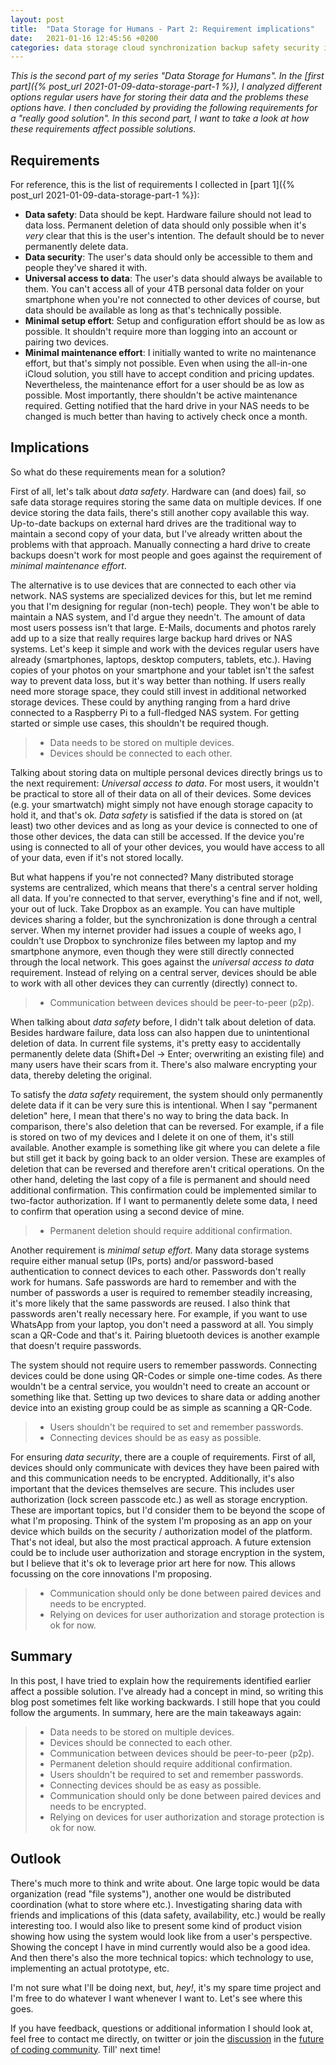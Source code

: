 ```yaml
---
layout: post
title:  "Data Storage for Humans - Part 2: Requirement implications"
date:   2021-01-16 12:45:56 +0200
categories: data storage cloud synchronization backup safety security idea 
---
```


*This is the second part of my series "Data Storage for Humans". In the [first part]({% post_url 2021-01-09-data-storage-part-1 %}), I analyzed different options regular users have for storing their data and the problems these options have. I then concluded by providing the following requirements for a "really good solution". In this second part, I want to take a look at how these requirements affect possible solutions.*

## Requirements

For reference, this is the list of requirements I collected in [part 1]({% post_url 2021-01-09-data-storage-part-1 %}):

- **Data safety**: Data should be kept. Hardware failure should not lead to data loss. Permanent deletion of data should only possible when it's *very* clear that this is the user's intention. The default should be to never permanently delete data.
- **Data security**: The user's data should only be accessible to them and people they've shared it with. 
- **Universal access to data**: The user's data should always be available to them. You can't access all of your 4TB personal data folder on your smartphone when you're not connected to other devices of course, but data should be available as long as that's technically possible.
- **Minimal setup effort**: Setup and configuration effort should be as low as possible. It shouldn't require more than logging into an account or pairing two devices.
- **Minimal maintenance effort**: I initially wanted to write no maintenance effort, but that's simply not possible. Even when using the all-in-one iCloud solution, you still have to accept condition and pricing updates. Nevertheless, the maintenance effort for a user should be as low as possible. Most importantly, there shouldn't be active maintenance required. Getting notified that the hard drive in your NAS needs to be changed is much better than having to actively check once a month.

## Implications

So what do these requirements mean for a solution?

First of all, let's talk about *data safety*. Hardware can (and does) fail, so safe data storage requires storing the same data on multiple devices. If one device storing the data fails, there's still another copy available this way. Up-to-date backups on external hard drives are the traditional way to maintain a second copy of your data, but I've already written about the problems with that approach. Manually connecting a hard drive to create backups doesn't work for most people and goes against the requirement of *minimal maintenance effort*. 

The alternative is to use devices that are connected to each other via network. NAS systems are specialized devices for this, but let me remind you that I'm designing for regular (non-tech) people. They won't be able to maintain a NAS system, and I'd argue they needn't. The amount of data most users possess isn't that large. E-Mails, documents and photos rarely add up to a size that really requires large backup hard drives or NAS systems. Let's keep it simple and work with the devices regular users have already (smartphones, laptops, desktop computers, tablets, etc.). Having copies of your photos on your smartphone and your tablet isn't the safest way to prevent data loss, but it's way better than nothing. If users really need more storage space, they could still invest in additional networked storage devices. These could by anything ranging from a hard drive connected to a Raspberry Pi to a full-fledged NAS system. For getting started or simple use cases, this shouldn't be required though.

> - Data needs to be stored on multiple devices.
> - Devices should be connected to each other.

Talking about storing data on multiple personal devices directly brings us to the next requirement: *Universal access to data*. For most users, it wouldn't be practical to store all of their data on all of their devices. Some devices (e.g. your smartwatch) might simply not have enough storage capacity to hold it, and that's ok. *Data safety* is satisfied if the data is stored on (at least) two other devices and as long as your device is connected to one of those other devices, the data can still be accessed. If the device you're using is connected to all of your other devices, you would have access to all of your data, even if it's not stored locally.

But what happens if you're not connected? Many distributed storage systems are centralized, which means that there's a central server holding all data. If you're connected to that server, everything's fine and if not, well, your out of luck. Take Dropbox as an example. You can have multiple devices sharing a folder, but the synchronization is done through a central server. When my internet provider had issues a couple of weeks ago, I couldn't use Dropbox to synchronize files between my laptop and my smartphone anymore, even though they were still directly connected through the local network. This goes against the *universal access to data* requirement. Instead of relying on a central server, devices should be able to work with all other devices they can currently (directly) connect to.

> - Communication between devices should be peer-to-peer (p2p).

When talking about *data safety* before, I didn't talk about deletion of data. Besides hardware failure, data loss can also happen due to unintentional deletion of data. In current file systems, it's pretty easy to accidentally permanently delete data (Shift+Del -> Enter; overwriting an existing file) and many users have their scars from it. There's also malware encrypting your data, thereby deleting the original. 

To satisfy the *data safety* requirement, the system should only permanently delete data if it can be very sure this is intentional. When I say "permanent deletion" here, I mean that there's no way to bring the data back. In comparison, there's also deletion that can be reversed. For example, if a file is stored on two of my devices and I delete it on one of them, it's still available. Another example is something like git where you can delete a file but still get it back by going back to an older version. These are examples of deletion that can be reversed and therefore aren't critical operations. On the other hand, deleting the last copy of a file is permanent and should need additional confirmation. This confirmation could be implemented similar to two-factor authorization. If I want to permanently delete some data, I need to confirm that operation using a second device of mine.

> - Permanent deletion should require additional confirmation.

Another requirement is *minimal setup effort*. Many data storage systems require either manual setup (IPs, ports) and/or password-based authentication to connect devices to each other. Passwords don't really work for humans. Safe passwords are hard to remember and with the number of passwords a user is required to remember steadily increasing, it's more likely that the same passwords are reused. I also think that passwords aren't really necessary here. For example, if you want to use WhatsApp from your laptop, you don't need a password at all. You simply scan a QR-Code and that's it. Pairing bluetooth devices is another example that doesn't require passwords.

The system should not require users to remember passwords. Connecting devices could be done using QR-Codes or simple one-time codes. As there wouldn't be a central service, you wouldn't need to create an account or something like that. Setting up two devices to share data or adding another device into an existing group could be as simple as scanning a QR-Code.

> - Users shouldn't be required to set and remember passwords.
> - Connecting devices should be as easy as possible.

For ensuring *data security*, there are a couple of requirements. First of all, devices should only communicate with devices they have been paired with and this communication needs to be encrypted. Additionally, it's also important that the devices themselves are secure. This includes user authorization (lock screen passcode etc.) as well as storage encryption. These are important topics, but I'd consider them to be beyond the scope of what I'm proposing. Think of the system I'm proposing as an app on your device which builds on the security / authorization model of the platform. That's not ideal, but also the most practical approach. A future extension could be to include user authorization and storage encryption in the system, but I believe that it's ok to leverage prior art here for now. This allows focussing on the core innovations I'm proposing.

> - Communication should only be done between paired devices and needs to be encrypted.
> - Relying on devices for user authorization and storage protection is ok for now.

## Summary

In this post, I have tried to explain how the requirements identified earlier affect a possible solution. I've already had a concept in mind, so writing this blog post sometimes felt like working backwards. I still hope that you could follow the arguments. In summary, here are the main takeaways again:

> - Data needs to be stored on multiple devices.
> - Devices should be connected to each other.
> - Communication between devices should be peer-to-peer (p2p).
> - Permanent deletion should require additional confirmation.
> - Users shouldn't be required to set and remember passwords.
> - Connecting devices should be as easy as possible.
> - Communication should only be done between paired devices and needs to be encrypted.
> - Relying on devices for user authorization and storage protection is ok for now.

## Outlook

There's much more to think and write about. One large topic would be data organization (read "file systems"), another one would be distributed coordination (what to store where etc.). Investigating sharing data with friends and implications of this (data safety, availability, etc.) would be really interesting too. I would also like to present some kind of product vision showing how using the system would look like from a user's perspective. Showing the concept I have in mind currently would also be a good idea. And then there's also the more technical topics: which technology to use, implementing an actual prototype, etc.

I'm not sure what I'll be doing next, but, *hey!*, it's my spare time project and I'm free to do whatever I want whenever I want to. Let's see where this goes. 

If you have feedback, questions or additional information I should look at, feel free to contact me directly, on twitter or join the [discussion](https://futureofcoding.slack.com/archives/C5T9GPWFL/p1610799148017200) in the [future of coding community](https://futureofcoding.org/). Till' next time!
